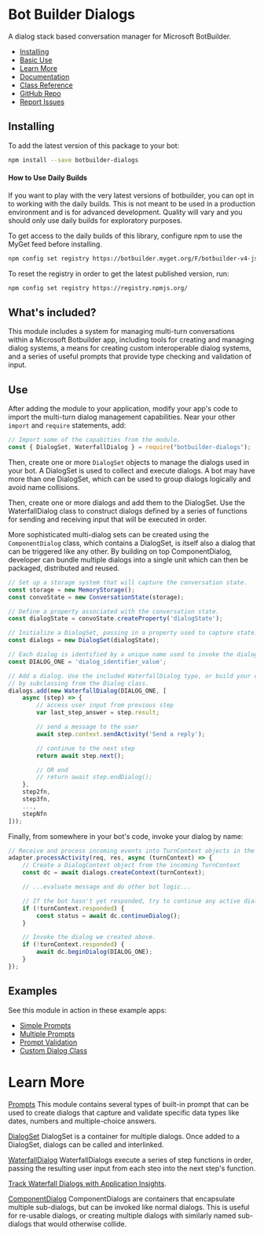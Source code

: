 # Bot Builder Dialogs

A dialog stack based conversation manager for Microsoft BotBuilder.

- [Installing](#installing)
- [Basic Use](#use)
- [Learn More](#learn-more)
- [Documentation](https://docs.microsoft.com/en-us/azure/bot-service/bot-service-overview-introduction?view=azure-bot-service-4.0)
- [Class Reference](https://docs.microsoft.com/en-us/javascript/api/botbuilder-dialogs/)
- [GitHub Repo](https://github.com/Microsoft/botbuilder-js)
- [Report Issues](https://github.com/Microsoft/botbuilder-js/issues)

## Installing
To add the latest version of this package to your bot:

```bash
npm install --save botbuilder-dialogs
```

#### How to Use Daily Builds
If you want to play with the very latest versions of botbuilder, you can opt in to working with the daily builds.  This is not meant to be used in a production environment and is for advanced development.  Quality will vary and you should only use daily builds for exploratory purposes. 

To get access to the daily builds of this library, configure npm to use the MyGet feed before installing.

```bash
npm config set registry https://botbuilder.myget.org/F/botbuilder-v4-js-daily/npm/
```

To reset the registry in order to get the latest published version, run:
```bash
npm config set registry https://registry.npmjs.org/
```

## What's included?

This module includes a system for managing multi-turn conversations within a Microsoft Botbuilder app, including
tools for creating and managing dialog systems, a means for creating custom interoperable dialog systems, and a series
of useful prompts that provide type checking and validation of input.

## Use

After adding the module to your application, modify your app's code to import the multi-turn dialog management capabilities. Near your other `import` and `require` statements, add:

```javascript
// Import some of the capabities from the module. 
const { DialogSet, WaterfallDialog } = require("botbuilder-dialogs");
```

Then, create one or more `DialogSet` objects to manage the dialogs used in your bot.
A DialogSet is used to collect and execute dialogs. A bot may have more than one
DialogSet, which can be used to group dialogs logically and avoid name collisions.

Then, create one or more dialogs and add them to the DialogSet. Use the WaterfallDialog
class to construct dialogs defined by a series of functions for sending and receiving input
that will be executed in order.

More sophisticated multi-dialog sets can be created using the `ComponentDialog` class, which
contains a DialogSet, is itself also a dialog that can be triggered like any other. By building on top ComponentDialog,
developer can bundle multiple dialogs into a single unit which can then be packaged, distributed and reused.

```javascript
// Set up a storage system that will capture the conversation state.
const storage = new MemoryStorage();
const convoState = new ConversationState(storage);

// Define a property associated with the conversation state.
const dialogState = convoState.createProperty('dialogState');

// Initialize a DialogSet, passing in a property used to capture state.
const dialogs = new DialogSet(dialogState);

// Each dialog is identified by a unique name used to invoke the dialog later.
const DIALOG_ONE = 'dialog_identifier_value';

// Add a dialog. Use the included WaterfallDialog type, or build your own
// by subclassing from the Dialog class.
dialogs.add(new WaterfallDialog(DIALOG_ONE, [
    async (step) => {
        // access user input from previous step
        var last_step_answer = step.result;

        // send a message to the user
        await step.context.sendActivity('Send a reply');

        // continue to the next step
        return await step.next();

        // OR end
        // return await step.endDialog();
    },
    step2fn,
    step3fn,
    ...,
    stepNfn
]));
```

Finally, from somewhere in your bot's code, invoke your dialog by name:

```javascript
// Receive and process incoming events into TurnContext objects in the normal way
adapter.processActivity(req, res, async (turnContext) => {
    // Create a DialogContext object from the incoming TurnContext
    const dc = await dialogs.createContext(turnContext);

    // ...evaluate message and do other bot logic...

    // If the bot hasn't yet responded, try to continue any active dialog
    if (!turnContext.responded) {
        const status = await dc.continueDialog();
    }

    // Invoke the dialog we created above.
    if (!turnContext.responded) {
        await dc.beginDialog(DIALOG_ONE);
    }
});
```

## Examples

See this module in action in these example apps:

* [Simple Prompts](https://github.com/Microsoft/BotBuilder-Samples/tree/master/samples/javascript_nodejs/04.simple-prompt)
* [Multiple Prompts](https://github.com/Microsoft/BotBuilder-Samples/tree/master/samples/javascript_nodejs/05.multi-turn-prompt)
* [Prompt Validation](https://github.com/Microsoft/BotBuilder-Samples/tree/master/samples/javascript_nodejs/10.prompt-validations)
* [Custom Dialog Class](https://github.com/Microsoft/BotBuilder-Samples/tree/master/samples/javascript_nodejs/19.custom-dialogs)

# Learn More

[Prompts](https://docs.microsoft.com/en-us/azure/bot-service/bot-builder-prompts?view=azure-bot-service-4.0&tabs=javascript) This module contains several types of built-in prompt that can be used to create dialogs that capture and validate specific data types like dates, numbers and multiple-choice answers.

[DialogSet](https://docs.microsoft.com/en-us/javascript/api/botbuilder-dialogs/dialogset) DialogSet is a container for multiple dialogs. Once added to a DialogSet, dialogs can be called and interlinked.

[WaterfallDialog](https://docs.microsoft.com/en-us/javascript/api/botbuilder-dialogs/waterfalldialog) WaterfallDialogs execute a series of step functions in order, passing the resulting user input from each steo into the next step's function.

[Track Waterfall Dialogs with Application Insights](https://github.com/Microsoft/botbuilder-js/tree/master/libraries/botbuilder-applicationinsights#use-with-waterfall-dialogs).

[ComponentDialog](https://docs.microsoft.com/en-us/javascript/api/botbuilder-dialogs/componentdialog) ComponentDialogs are containers that encapsulate multiple sub-dialogs, but can be invoked like normal dialogs. This is useful for re-usable dialogs, or creating multiple dialogs with similarly named sub-dialogs that would otherwise collide.
